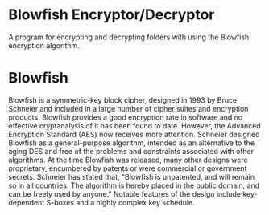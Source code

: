 # Blowfish Encryptor/Decryptor
A program for encrypting and decrypting folders with using the Blowfish encryption algorithm.
# Blowfish
Blowfish is a symmetric-key block cipher, designed in 1993 by Bruce Schneier and included in a large number of cipher suites and encryption products. Blowfish provides a good encryption rate in software and no effective cryptanalysis of it has been found to date. However, the Advanced Encryption Standard (AES) now receives more attention.
Schneier designed Blowfish as a general-purpose algorithm, intended as an alternative to the aging DES and free of the problems and constraints associated with other algorithms. At the time Blowfish was released, many other designs were proprietary, encumbered by patents or were commercial or government secrets. Schneier has stated that, "Blowfish is unpatented, and will remain so in all countries. The algorithm is hereby placed in the public domain, and can be freely used by anyone."
Notable features of the design include key-dependent S-boxes and a highly complex key schedule.
